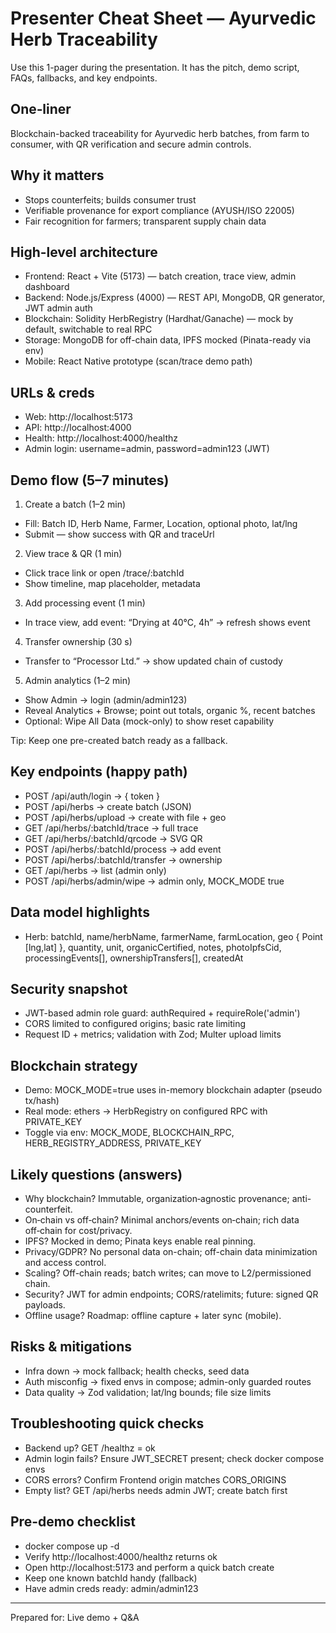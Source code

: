 # Presenter Cheat Sheet — Ayurvedic Herb Traceability

Use this 1-pager during the presentation. It has the pitch, demo script, FAQs, fallbacks, and key endpoints.

## One‑liner
Blockchain-backed traceability for Ayurvedic herb batches, from farm to consumer, with QR verification and secure admin controls.

## Why it matters
- Stops counterfeits; builds consumer trust
- Verifiable provenance for export compliance (AYUSH/ISO 22005)
- Fair recognition for farmers; transparent supply chain data

## High-level architecture
- Frontend: React + Vite (5173) — batch creation, trace view, admin dashboard
- Backend: Node.js/Express (4000) — REST API, MongoDB, QR generator, JWT admin auth
- Blockchain: Solidity HerbRegistry (Hardhat/Ganache) — mock by default, switchable to real RPC
- Storage: MongoDB for off-chain data, IPFS mocked (Pinata-ready via env)
- Mobile: React Native prototype (scan/trace demo path)

## URLs & creds
- Web: http://localhost:5173
- API: http://localhost:4000
- Health: http://localhost:4000/healthz
- Admin login: username=admin, password=admin123 (JWT)

## Demo flow (5–7 minutes)
1) Create a batch (1–2 min)
- Fill: Batch ID, Herb Name, Farmer, Location, optional photo, lat/lng
- Submit — show success with QR and traceUrl

2) View trace & QR (1 min)
- Click trace link or open /trace/:batchId
- Show timeline, map placeholder, metadata

3) Add processing event (1 min)
- In trace view, add event: “Drying at 40°C, 4h” → refresh shows event

4) Transfer ownership (30 s)
- Transfer to “Processor Ltd.” → show updated chain of custody

5) Admin analytics (1–2 min)
- Show Admin → login (admin/admin123)
- Reveal Analytics + Browse; point out totals, organic %, recent batches
- Optional: Wipe All Data (mock-only) to show reset capability

Tip: Keep one pre-created batch ready as a fallback.

## Key endpoints (happy path)
- POST /api/auth/login → { token }
- POST /api/herbs → create batch (JSON)
- POST /api/herbs/upload → create with file + geo
- GET /api/herbs/:batchId/trace → full trace
- GET /api/herbs/:batchId/qrcode → SVG QR
- POST /api/herbs/:batchId/process → add event
- POST /api/herbs/:batchId/transfer → ownership
- GET /api/herbs → list (admin only)
- POST /api/herbs/admin/wipe → admin only, MOCK_MODE true

## Data model highlights
- Herb: batchId, name/herbName, farmerName, farmLocation, geo { Point [lng,lat] }, quantity, unit, organicCertified, notes, photoIpfsCid, processingEvents[], ownershipTransfers[], createdAt

## Security snapshot
- JWT-based admin role guard: authRequired + requireRole('admin')
- CORS limited to configured origins; basic rate limiting
- Request ID + metrics; validation with Zod; Multer upload limits

## Blockchain strategy
- Demo: MOCK_MODE=true uses in-memory blockchain adapter (pseudo tx/hash)
- Real mode: ethers → HerbRegistry on configured RPC with PRIVATE_KEY
- Toggle via env: MOCK_MODE, BLOCKCHAIN_RPC, HERB_REGISTRY_ADDRESS, PRIVATE_KEY

## Likely questions (answers)
- Why blockchain? Immutable, organization‑agnostic provenance; anti-counterfeit.
- On‑chain vs off‑chain? Minimal anchors/events on‑chain; rich data off‑chain for cost/privacy.
- IPFS? Mocked in demo; Pinata keys enable real pinning.
- Privacy/GDPR? No personal data on-chain; off-chain data minimization and access control.
- Scaling? Off-chain reads; batch writes; can move to L2/permissioned chain.
- Security? JWT for admin endpoints; CORS/ratelimits; future: signed QR payloads.
- Offline usage? Roadmap: offline capture + later sync (mobile).

## Risks & mitigations
- Infra down → mock fallback; health checks, seed data
- Auth misconfig → fixed envs in compose; admin-only guarded routes
- Data quality → Zod validation; lat/lng bounds; file size limits

## Troubleshooting quick checks
- Backend up? GET /healthz = ok
- Admin login fails? Ensure JWT_SECRET present; check docker compose envs
- CORS errors? Confirm Frontend origin matches CORS_ORIGINS
- Empty list? GET /api/herbs needs admin JWT; create batch first

## Pre-demo checklist
- docker compose up -d
- Verify http://localhost:4000/healthz returns ok
- Open http://localhost:5173 and perform a quick batch create
- Keep one known batchId handy (fallback)
- Have admin creds ready: admin/admin123

---

Prepared for: Live demo + Q&A
